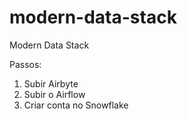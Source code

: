 # modern-data-stack
Modern Data Stack

Passos:

1. Subir Airbyte
2. Subir o Airflow
3. Criar conta no Snowflake